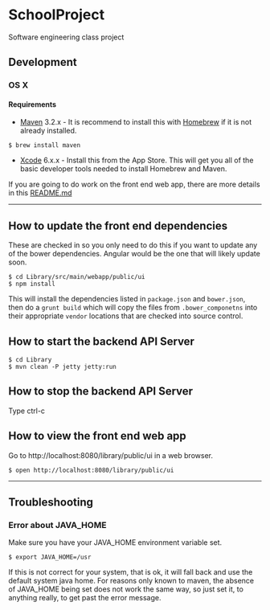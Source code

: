# SchoolProject
Software engineering class project



## Development
### OS X
#### Requirements
- [Maven][maven] 3.2.x - It is recommend to install this with
  [Homebrew][homebrew] if it is not already installed.

```shell
$ brew install maven
```

- [Xcode][xcode] 6.x.x - Install this from the App Store.  This will get you all
  of the basic developer tools needed to install Homebrew and Maven.

If you are going to do work on the front end web app, there are more details in
this [README.md](/Library/src/main/webapp/public/ui/README.md)


--------------------------------------------------------------------------------


## How to update the front end dependencies
These are checked in so you only need to do this if you want to update any of
the bower dependencies.  Angular would be the one that will likely update soon.

```shell
$ cd Library/src/main/webapp/public/ui
$ npm install
```

This will install the dependencies listed in `package.json` and `bower.json`,
then do a `grunt build` which will copy the files from `.bower_componetns` into
their appropriate `vendor` locations that are checked into source control.


## How to start the backend API Server

```shell
$ cd Library
$ mvn clean -P jetty jetty:run
```


## How to stop the backend API Server
Type ctrl-c


## How to view the front end web app
Go to http://localhost:8080/library/public/ui in a web browser.

```shell
$ open http://localhost:8080/library/public/ui
```


--------------------------------------------------------------------------------


## Troubleshooting
### Error about JAVA_HOME
Make sure you have your JAVA_HOME environment variable set.

```shell
$ export JAVA_HOME=/usr
```

If this is not correct for your system, that is ok, it will fall back and use
the default system java home.  For reasons only known to maven, the absence of
JAVA_HOME being set does not work the same way, so just set it, to anything
really, to get past the error message.




[homebrew]: http://brew.sh
[maven]: https://maven.apache.org
[xcode]: https://itunes.apple.com/us/app/xcode/id497799835?mt=12
